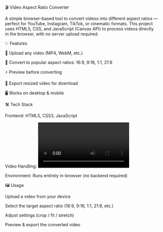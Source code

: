 🎬 Video Aspect Ratio Converter

A simple browser-based tool to convert videos into different aspect ratios — perfect for YouTube, Instagram, TikTok, or cinematic formats.
This project uses HTML5, CSS, and JavaScript (Canvas API) to process videos directly in the browser, with no server upload required.

✨ Features

🎥 Upload any video (MP4, WebM, etc.)

📐 Convert to popular aspect ratios: 16:9, 9:16, 1:1, 21:9

⚡ Preview before converting

💾 Export resized video for download

🖥️ Works on desktop & mobile

🛠️ Tech Stack

Frontend: HTML5, CSS3, JavaScript

Video Handling: <video> element + Canvas API

Environment: Runs entirely in-browser (no backend required)

🖼️ Usage

Upload a video from your device

Select the target aspect ratio (16:9, 9:16, 1:1, 21:9, etc.)

Adjust settings (crop / fit / stretch)

Preview & export the converted video
